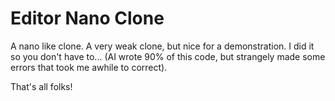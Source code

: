 # Editor Nano Clone

A nano like clone.  A very weak clone, but nice for a demonstration. I did it so you don't have to... (AI wrote 90% of this code, but strangely made some errors that took me awhile to correct).

That's all folks!
